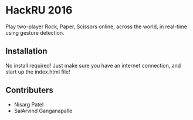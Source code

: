 # HackRU 2016

Play two-player Rock, Paper, Scissors online, across the world, in real-time using gesture detection.

## Installation
No install required! Just make sure you have an internet connection, and start up the index.html file!

## Contributers
* Nisarg Patel
* SaiArvind Ganganapalle